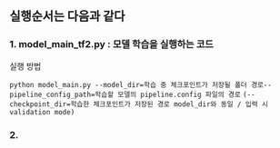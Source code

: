 ## 실행순서는 다음과 같다

### 1. model_main_tf2.py : 모델 학습을 실행하는 코드
실행 방법
<br>

`python model_main.py --model_dir=학습 중 체크포인트가 저장될 폴더 경로--pipeline_config_path=학습할 모델의 pipeline.config 파일의 경로`
`(--checkpoint_dir=학습한 체크포인트가 저장된 경로 model_dir와 동일 / 입력 시 validation mode)`

### 2.

